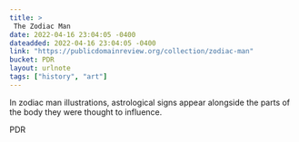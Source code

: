 ```yaml
---
title: > 
 The Zodiac Man
date: 2022-04-16 23:04:05 -0400
dateadded: 2022-04-16 23:04:05 -0400
link: "https://publicdomainreview.org/collection/zodiac-man"
bucket: PDR
layout: urlnote
tags: ["history", "art"]
--- 
```

In zodiac man illustrations, astrological signs appear alongside the parts of the body they were thought to influence.
 <!-- end excerpt --> 
<div class='bucket'><a class='internal-link' src='_notes/buckets/PDR'>PDR</a></div> 
